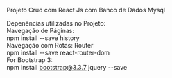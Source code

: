 Projeto Crud com React Js com Banco de Dados Mysql

Depenências utilizadas no Projeto:
<br>
Navegação de Páginas:
<br>
npm install --save history
<br>
Navegação com Rotas: Router
<br>
npm install --save react-router-dom
<br>
For Bootstrap 3:
<br>
npm install bootstrap@3.3.7 jquery --save


